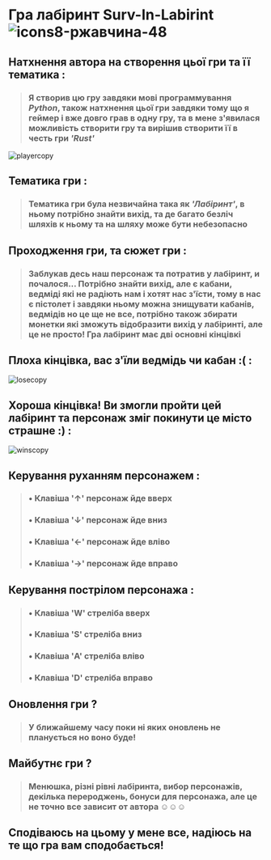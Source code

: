 # Гра лабіринт **Surv-In-Labirint**  ![icons8-ржавчина-48](https://github.com/user-attachments/assets/2e53243c-eeb7-46be-ab17-6d563905a961)

## Натхнення автора на створення цьої гри та її тематика :

> ###  Я створив цю гру завдяки мові программування _**Python**_, також натхнення цьої гри завдяки тому що я геймер і вже довго грав в одну гру, та в мене з'явилася можливість створити гру та вирішив створити її в честь гри _**'Rust'**_ 
![playercopy](https://github.com/user-attachments/assets/c212f333-fcb7-47bd-9b9a-f5e460b13842)

## Тематика гри :
> ### Тематика гри була незвичайна така як _'Лабіринт'_, в ньому потрібно знайти вихід, та де багато безліч шляхів к ньому та на шляху може бути небезопасно

## Проходження гри, та сюжет гри :
> ### Заблукав десь наш персонаж та потратив у лабіринт, и почалося... Потрібно знайти вихід, але є кабани, ведміді які не радіють нам і хотят нас з'їсти, тому в нас є пістолет і завдяки ньому можна знищувати кабанів, ведмідів но це ще не все, потрібно також збирати монетки які зможуть відобразити вихід у лабіринті, але це не просто! Гра лабіринт має дві основні кінцівкі

## Плоха кінцівка, вас з'їли ведмідь чи кабан :( :

![losecopy](https://github.com/user-attachments/assets/da02bc05-9726-424c-a67a-454de969d3cd)



## Хороша кінцівка! Ви змогли пройти цей лабіринт та персонаж зміг покинути це місто страшне :) :

![winscopy](https://github.com/user-attachments/assets/42f0f3a0-39cc-40c7-9d48-ea96914c9e68)

## Керування руханням персонажем :
> ### • Клавіша '↑' персонаж йде вверх
> ### • Клавіша '↓' персонаж йде вниз
> ### • Клавіша '←' персонаж йде вліво
> ### • Клавіша '→' персонаж йде вправо

## Керування пострілом персонажа : 
> ### • Клавіша 'W' стреліба вверх
> ### • Клавіша 'S' стреліба вниз
> ### • Клавіша 'A' стреліба вліво
> ### • Клавіша 'D' стреліба вправо

## Оновлення гри ?
> ### У ближайшему часу поки ні яких оновлень не планується но воно буде!

## Майбутнє гри ?
> ### Менюшка, різні рівні лабіринта, вибор персонажів, декілька перероджень, бонуси для персонажа, але це не точно все зависит от автора ☺☺☺

## Сподіваюсь на цьому у мене все, надіюсь на те що гра вам сподобається!
